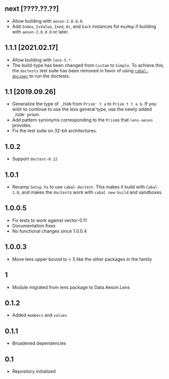 next [????.??.??]
-----------------
* Allow building with `aeson-2.0.0.0`.
* Add `Index`, `IxValue`, `Ixed`, `At`, and `Each` instances for `KeyMap` if
  building with `aeson-2.0.0.0` or later.

1.1.1 [2021.02.17]
------------------
* Allow building with `lens-5.*`.
* The build-type has been changed from `Custom` to `Simple`.
  To achieve this, the `doctests` test suite has been removed in favor of using
  [`cabal-docspec`](https://github.com/phadej/cabal-extras/tree/master/cabal-docspec)
  to run the doctests.

1.1 [2019.09.26]
----------------
* Generalize the type of `_JSON` from `Prism' t a` to `Prism t t a b`. If you
  wish to continue to use the less general type, use the newly added `_JSON'`
  prism.
* Add pattern synonyms corresponding to the `Prism`s that `lens-aeson`
  provides.
* Fix the test suite on 32-bit architectures.

1.0.2
-----
* Support `doctest-0.12`

1.0.1
-----
* Revamp `Setup.hs` to use `cabal-doctest`. This makes it build
  with `Cabal-2.0`, and makes the `doctest`s work with `cabal new-build` and
  sandboxes.

1.0.0.5
----
* Fix tests to work against vector-0.11
* Documentation fixes
* No functional changes since 1.0.0.4

1.0.0.3
----
* Move lens upper bound to < 5 like the other packages in the family

1
----
* Module migrated from lens package to Data.Aeson.Lens

0.1.2
-----
* Added `members` and `values`

0.1.1
-----
* Broadened dependencies

0.1
---
* Repository initialized

